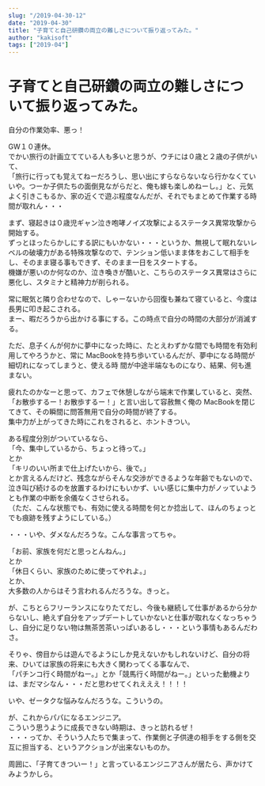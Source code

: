 ```yaml
---
slug: "/2019-04-30-12"
date: "2019-04-30"
title: "子育てと自己研鑽の両立の難しさについて振り返ってみた。"
author: "kakisoft"
tags: ["2019-04"]
---
```

# 子育てと自己研鑽の両立の難しさについて振り返ってみた。

自分の作業効率、悪っ！  

GW１０連休。  
でかい旅行の計画立てている人も多いと思うが、ウチには０歳と２歳の子供がいて、  
「旅行に行っても覚えてねーだろうし、思い出にすらならないなら行かなくていいや。つーか子供たちの面倒見ながらだと、俺も嫁も楽しめねーし。」と、元気よく引きこもるか、家の近くで遊ぶ程度なんだが、それでもまとめて作業する時間が取れん・・・  

まず、寝起きは０歳児ギャン泣き咆哮ノイズ攻撃によるステータス異常攻撃から開始する。  
ずっとほったらかしにする訳にもいかない・・・というか、無視して眠れないレベルの破壊力がある特殊攻撃なので、テンション低いまま体をおこして相手をし、そのまま寝る事もできず、そのまま一日をスタートする。  
機嫌が悪いのか何なのか、泣き喚きが酷いと、こちらのステータス異常はさらに悪化し、スタミナと精神力が削られる。  

常に眠気と隣り合わせなので、しゃーないから回復も兼ねて寝ていると、今度は長男に叩き起こされる。  
まー、暇だろうから出かける事にする。この時点で自分の時間の大部分が消滅する。  

ただ、息子くんが何かに夢中になった時に、たとえわずかな間でも時間を有効利用してやろうかと、常に MacBookを持ち歩いているんだが、夢中になる時間が細切れになってしまうと、使える時 間が中途半端なものになり、結果、何も進まない。  

疲れたのかなーと思って、カフェで休憩しながら端末で作業していると、突然、「お散歩するー！お散歩するー！」と言い出して容赦無く俺の MacBookを閉じてきて、その瞬間に問答無用で自分の時間が終了する。  
集中力が上がってきた時にこれをされると、ホントきつい。  

ある程度分別がついているなら、  
「今、集中しているから、ちょっと待って。」  
とか  
「キリのいい所まで仕上げたいから、後で。」  
とか言えるんだけど、残念ながらそんな交渉ができるような年齢でもないので、泣き叫び続けるのを放置するわけにもいかず、いい感じに集中力がノッていようとも作業の中断を余儀なくさせられる。  
（ただ、こんな状態でも、有効に使える時間を何とか捻出して、ほんのちょっとでも痕跡を残すようにしている。）  

・・・いや、ダメなんだろうな。こんな事言ってちゃ。  

「お前、家族を何だと思っとんねん。」  
とか  
「休日くらい、家族のために使ってやれよ。」  
とか、  
大多数の人からはそう言われるんだろうな。きっと。  

が、こちとらフリーランスになりたてだし、今後も継続して仕事があるから分からないし、絶えず自分をアップデートしていかないと仕事が取れなくなっちゃうし、自分に足りない物は無茶苦茶いっぱいあるし・・・という事情もあるんだわさ。  

そりゃ、傍目からは遊んでるようにしか見えないかもしれないけど、自分の将来、ひいては家族の将来にも大きく関わってくる事なんで、  
「パチンコ行く時間がねー。」とか「競馬行く時間がねー。」といった動機よりは、まだマシなん・・・だと思わせてくれえええ！！！！  

いや、ゼータクな悩みなんだろうな。こういうの。  

が、これからパパになるエンジニア。  
こういう思うように成長できない時期は、きっと訪れるぜ！  
・・・ってか、そういう人たちで集まって、作業側と子供達の相手をする側を交互に担当する、というアクションが出来ないものか。  

周囲に、「子育てきついー！」と言っているエンジニアさんが居たら、声かけてみようかしら。  

